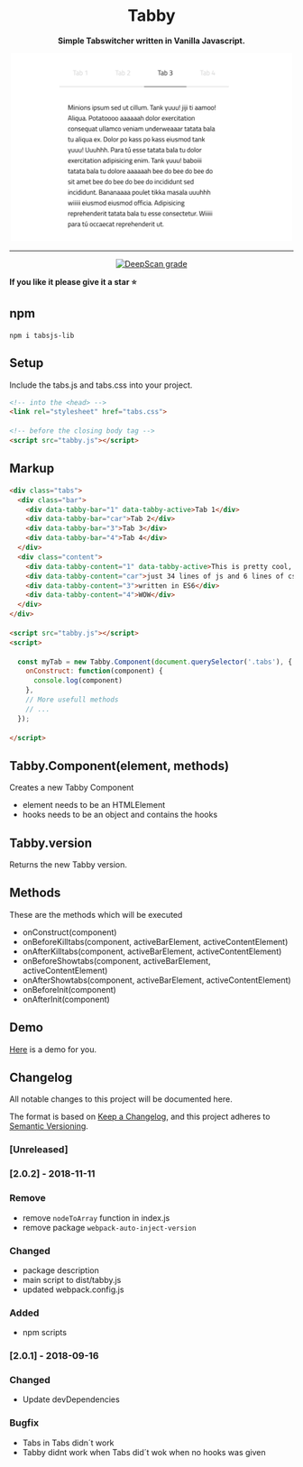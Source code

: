 
<h1 align="center">Tabby</h1>
<p align="center"><strong>Simple Tabswitcher written in Vanilla Javascript.</strong></p>

<p align="center"><img width="500" src="assets/tabby.png"</p>

---

<p align="center">
  <a href="https://deepscan.io/dashboard#view=project&tid=2701&pid=3949&bid=33324"><img src="https://deepscan.io/api/teams/2701/projects/3949/branches/33324/badge/grade.svg" alt="DeepScan grade"></a>
</p>

**If you like it please give it a star ⭐️**

## npm

``` npm
npm i tabsjs-lib
```

## Setup

Include the tabs.js and tabs.css into your project.

``` html
<!-- into the <head> -->
<link rel="stylesheet" href="tabs.css">

<!-- before the closing body tag -->
<script src="tabby.js"></script>
```

## Markup

``` html
<div class="tabs">
  <div class="bar">
    <div data-tabby-bar="1" data-tabby-active>Tab 1</div>
    <div data-tabby-bar="car">Tab 2</div>
    <div data-tabby-bar="3">Tab 3</div>
    <div data-tabby-bar="4">Tab 4</div>
  </div>
  <div class="content">
    <div data-tabby-content="1" data-tabby-active>This is pretty cool, isn´t it?</div>
    <div data-tabby-content="car">just 34 lines of js and 6 lines of css</div>
    <div data-tabby-content="3">written in ES6</div>
    <div data-tabby-content="4">WOW</div>
  </div>
</div>

<script src="tabby.js"></script>
<script>

  const myTab = new Tabby.Component(document.querySelector('.tabs'), {
    onConstruct: function(component) {
      console.log(component)
    },
    // More usefull methods
    // ...
  });

</script>
```

## Tabby.Component(element, methods)

Creates a new Tabby Component

- element needs to be an HTMLElement
- hooks needs to be an object and contains the hooks

## Tabby.version

Returns the new Tabby version.

## Methods

These are the methods which will be executed

- onConstruct(component)
- onBeforeKilltabs(component, activeBarElement, activeContentElement)
- onAfterKilltabs(component, activeBarElement, activeContentElement)
- onBeforeShowtabs(component, activeBarElement, activeContentElement)
- onAfterShowtabs(component, activeBarElement, activeContentElement)
- onBeforeInit(component)
- onAfterInit(component)

## Demo
<a href="https://janmarkuslanger.github.io/tabby/">Here</a> is a demo for you.

## Changelog
All notable changes to this project will be documented here.

The format is based on [Keep a Changelog](https://keepachangelog.com/en/1.0.0/),
and this project adheres to [Semantic Versioning](https://semver.org/spec/v2.0.0.html).

### [Unreleased]

### [2.0.2] - 2018-11-11
### Remove
- remove `nodeToArray` function in index.js
- remove package `webpack-auto-inject-version`

### Changed
- package description
- main script to dist/tabby.js
- updated webpack.config.js

### Added
- npm scripts

### [2.0.1] - 2018-09-16
### Changed
- Update devDependencies

### Bugfix
- Tabs in Tabs didn´t work
- Tabby didnt work when Tabs did´t wok when no hooks was given
